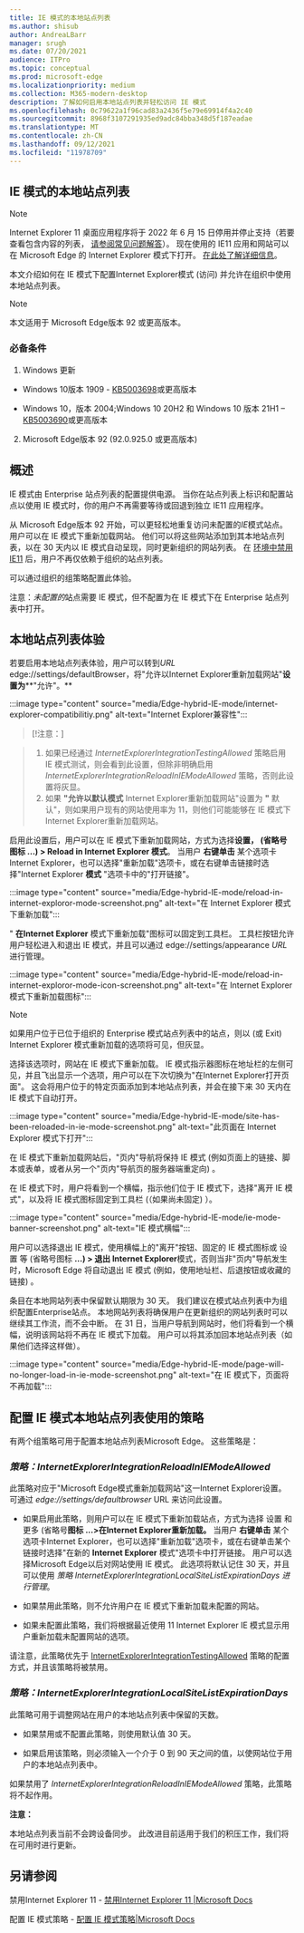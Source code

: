 ```yaml
---
title: IE 模式的本地站点列表
ms.author: shisub
author: AndreaLBarr
manager: srugh
ms.date: 07/20/2021
audience: ITPro
ms.topic: conceptual
ms.prod: microsoft-edge
ms.localizationpriority: medium
ms.collection: M365-modern-desktop
description: 了解如何启用本地站点列表并轻松访问 IE 模式
ms.openlocfilehash: 0c79622a1f96cad83a2436f5e79e69914f4a2c40
ms.sourcegitcommit: 8968f3107291935ed9adc84bba348d5f187eadae
ms.translationtype: MT
ms.contentlocale: zh-CN
ms.lasthandoff: 09/12/2021
ms.locfileid: "11978709"
---
```

## <a name="local-site-list-for-ie-mode"></a>IE 模式的本地站点列表

>[!Note]
> Internet Explorer 11 桌面应用程序将于 2022 年 6 月 15 日停用并停止支持（若要查看包含内容的列表， [请参阅常见问题解答](https://techcommunity.microsoft.com/t5/windows-it-pro-blog/internet-explorer-11-desktop-app-retirement-faq/ba-p/2366549)）。 现在使用的 IE11 应用和网站可以在 Microsoft Edge 的 Internet Explorer 模式下打开。 [在此处了解详细信息](https://blogs.windows.com/windowsexperience/2021/05/19/the-future-of-internet-explorer-on-windows-10-is-in-microsoft-edge/)。

本文介绍如何在 IE 模式下配置Internet Explorer模式 (访问) 并允许在组织中使用本地站点列表。

> [!NOTE]
> 本文适用于 Microsoft Edge版本 92 或更高版本。

### <a name="prerequisites"></a>必备条件

1. Windows 更新

- Windows 10版本 1909 - [KB5003698](https://support.microsoft.com/topic/june-15-2021-kb5003698-os-build-18363-1645-preview-1ecf117e-1f89-40f9-a0a5-ed5766737620)或更高版本  

- Windows 10，版本 2004;Windows 10 20H2 和 Windows 10 版本 21H1 – [KB5003690](https://support.microsoft.com/topic/june-21-2021-kb5003690-os-builds-19041-1081-19042-1081-and-19043-1081-preview-11a7581f-2a01-47d5-ba12-431709ee2248)或更高版本

2. Microsoft Edge版本 92 (92.0.925.0 或更高版本) 

## <a name="overview"></a>概述

IE 模式由 Enterprise 站点列表的配置提供电源。 当你在站点列表上标识和配置站点以使用 IE 模式时，你的用户不再需要等待或回退到独立 IE11 应用程序。

从 Microsoft Edge版本 92 开始，可以更轻松地重复访问未配置的*IE*模式站点。 用户可以在 IE 模式下重新加载网站。 他们可以将这些网站添加到其本地站点列表，以在 30 天内以 IE 模式自动呈现，同时更新组织的网站列表。 在 [环境中禁用 IE11](/deployedge/edge-ie-disable-ie11) 后，用户不再仅依赖于组织的站点列表。

可以通过组织的组策略配置此体验。

注意：*未配置的*站点需要 IE 模式，但不配置为在 IE 模式下在 Enterprise 站点列表中打开。

## <a name="local-site-list-experience"></a>本地站点列表体验

若要启用本地站点列表体验，用户可以转到*URL* edge://settings/defaultBrowser，将"允许以Internet Explorer重新加载网站"**设置为****"允许"。**

:::image type="content" source="media/Edge-hybrid-IE-mode/internet-explorer-compatibilitiy.png" alt-text="Internet Explorer兼容性":::

>[!注意：]  

>1. 如果已经通过 *InternetExplorerIntegrationTestingAllowed* 策略启用 IE 模式测试，则会看到此设置，但除非明确启用 *InternetExplorerIntegrationReloadInIEModeAllowed* 策略，否则此设置将灰显。  
>2. 如果 **"允许以默认模式** Internet Explorer重新加载网站"设置为 **"** 默认"，则如果用户现有的网站使用率为 11，则他们可能能够在 IE 模式下Internet Explorer重新加载网站。  

启用此设置后，用户可以在 IE 模式下重新加载网站，方式为选择**设置， (省略号图标 ...) > Reload in Internet Explorer 模式**。 当用户 **右键单击** 某个选项卡Internet Explorer，也可以选择"重新加载"选项卡，或在右键单击链接时选择"Internet Explorer **模式** "选项卡中的"打开链接"。

:::image type="content" source="media/Edge-hybrid-IE-mode/reload-in-internet-exploror-mode-screenshot.png" alt-text="在 Internet Explorer 模式下重新加载":::

" **在Internet Explorer** 模式下重新加载"图标可以固定到工具栏。 工具栏按钮允许用户轻松进入和退出 IE 模式，并且可以通过 edge://settings/appearance *URL* 进行管理。

:::image type="content" source="media/Edge-hybrid-IE-mode/reload-in-internet-exploror-mode-icon-screenshot.png" alt-text="在 Internet Explorer 模式下重新加载图标":::

>[!Note]
>如果用户位于已位于组织的 Enterprise 模式站点列表中的站点，则以 (或 Exit) Internet Explorer 模式重新加载的选项将可见，但灰显。

选择该选项时，网站在 IE 模式下重新加载。 IE 模式指示器图标在地址栏的左侧可见，并且飞出显示一个选项，用户可以在下次切换为"在Internet Explorer打开页面"。 这会将用户位于的特定页面添加到本地站点列表，并会在接下来 30 天内在 IE 模式下自动打开。

:::image type="content" source="media/Edge-hybrid-IE-mode/site-has-been-reloaded-in-ie-mode-screenshot.png" alt-text="此页面在 Internet Explorer 模式下打开":::

在 IE 模式下重新加载网站后，"页内"导航将保持 IE 模式 (例如页面上的链接、脚本或表单，或者从另一个"页内"导航页的服务器端重定向) 。  

在 IE 模式下时，用户将看到一个横幅，指示他们位于 IE 模式下，选择"离开 IE 模式"，以及将 IE 模式图标固定到工具栏 (（如果尚未固定) ）。

:::image type="content" source="media/Edge-hybrid-IE-mode/ie-mode-banner-screenshot.png" alt-text="IE 模式横幅":::

用户可以选择退出 IE 模式，使用横幅上的"离开"按钮、固定的 IE 模式图标或 设置 等 (省略号图标 **...) > 退出 Internet Explorer**模式，否则当非"页内"导航发生时，Microsoft Edge 将自动退出 IE 模式 (例如，使用地址栏、后退按钮或收藏的链接) 。

条目在本地网站列表中保留默认期限为 30 天。 我们建议在模式站点列表中为组织配置Enterprise站点。 本地网站列表将确保用户在更新组织的网站列表时可以继续其工作流，而不会中断。 在 31 日，当用户导航到网站时，他们将看到一个横幅，说明该网站将不再在 IE 模式下加载。 用户可以将其添加回本地站点列表（如果他们选择这样做）。

:::image type="content" source="media/Edge-hybrid-IE-mode/page-will-no-longer-load-in-ie-mode-screenshot.png" alt-text="在 IE 模式下，页面将不再加载":::

## <a name="policies-to-configure-the-use-of-local-site-lists-for-ie-mode"></a>配置 IE 模式本地站点列表使用的策略

有两个组策略可用于配置本地站点列表Microsoft Edge。 这些策略是：

### *<a name="policy-internetexplorerintegrationreloadiniemodeallowed"></a>策略：InternetExplorerIntegrationReloadInIEModeAllowed*

此策略对应于"Microsoft Edge模式重新加载网站"这一Internet Explorer设置。 可通过 *edge://settings/defaultbrowser* URL 来访问此设置。

- 如果启用此策略，则用户可以在 IE 模式下重新加载站点，方式为选择 设置 和更多 (省略号**图标 ...>在Internet Explorer重新加载。** 当用户 **右键单击** 某个选项卡Internet Explorer，也可以选择"重新加载"选项卡，或在右键单击某个链接时选择"在新的 **Internet Explorer** 模式"选项卡中打开链接。
用户可以选择Microsoft Edge以后对网站使用 IE 模式。 此选项将默认记住 30 天，并且可以使用 *策略 InternetExplorerIntegrationLocalSiteListExpirationDays 进行管理*。

- 如果禁用此策略，则不允许用户在 IE 模式下重新加载未配置的网站。

- 如果未配置此策略，我们将根据最近使用 11 Internet Explorer IE 模式显示用户重新加载未配置网站的选项。

请注意，此策略优先于 [InternetExplorerIntegrationTestingAllowed](/deployedge/microsoft-edge-policies#internetexplorerintegrationtestingallowed) 策略的配置方式，并且该策略将被禁用。

### *<a name="policy-internetexplorerintegrationlocalsitelistexpirationdays"></a>策略：InternetExplorerIntegrationLocalSiteListExpirationDays*

此策略可用于调整网站在用户的本地站点列表中保留的天数。  

- 如果禁用或不配置此策略，则使用默认值 30 天。

- 如果启用该策略，则必须输入一个介于 0 到 90 天之间的值，以使网站位于用户的本地站点列表中。

如果禁用了 *InternetExplorerIntegrationReloadInIEModeAllowed* 策略，此策略将不起作用。

**注意：**

本地站点列表当前不会跨设备同步。 此改进目前适用于我们的积压工作，我们将在可用时进行更新。

## <a name="see-also"></a>另请参阅

禁用Internet Explorer 11 - [禁用Internet Explorer 11 |Microsoft Docs](/deployedge/edge-ie-disable-ie11)

配置 IE 模式策略 - [配置 IE 模式策略|Microsoft Docs](/deployedge/edge-ie-mode-policies)

